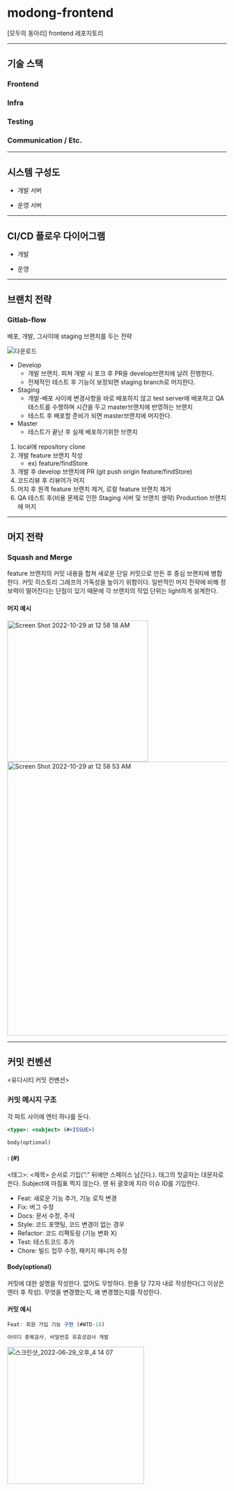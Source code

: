 # modong-frontend

[모두의 동아리] frontend 레포지토리

---

## 기술 스택

### Frontend

### Infra

### Testing

### Communication / Etc.

---

## 시스템 구성도

- 개발 서버

- 운영 서버

---

## CI/CD 플로우 다이어그램

- 개발

- 운영

---

## 브랜치 전략

### Gitlab-flow

배포, 개발, 그사이에 staging 브랜치를 두는 전략

![다운로드](https://user-images.githubusercontent.com/55343124/196999605-a6eba4e9-9dc3-47d3-887e-5961b8c5ab6d.png)

- Develop
  - 개발 브랜치. 피쳐 개발 시 포크 후 PR을 develop브랜치에 날려 진행한다.
  - 전체적인 테스트 후 기능이 보장되면 staging branch로 머지한다.
- Staging
  - 개발-배포 사이에 변경사항을 바로 배포하지 않고 test server에 배포하고 QA테스트를 수행하며 시간을 두고 master브랜치에 반영하는 브랜치
  - 테스트 후 배포할 준비가 되면 master브랜치에 머지한다.
- Master
  - 테스트가 끝난 후 실제 배포하기위한 브랜치

1. local에 repository clone
2. 개발 feature 브랜치 작성
   - ex) feature/findStore
3. 개발 후 develop 브랜치에 PR (git push origin feature/findStore)
4. 코드리뷰 후 리뷰어가 머지
5. 머지 후 원격 feature 브랜치 제거, 로컬 feature 브랜치 제거
6. QA 테스트 후(비용 문제로 인한 Staging 서버 및 브랜치 생략) Production 브랜치에 머지

---

## 머지 전략

### Squash and Merge

feature 브랜치의 커밋 내용을 합쳐 새로운 단일 커밋으로 만든 후 중심 브랜치에 병합한다.
커밋 히스토리 그래프의 가독성을 높이기 위함이다.
일반적인 머지 전략에 비해 정보력이 떨어진다는 단점이 있기 때문에 각 브랜치의 작업 단위는 light하게 설계한다.

#### 머지 예시

<img width="323" alt="Screen Shot 2022-10-29 at 12 58 18 AM" src="https://user-images.githubusercontent.com/98504939/198681358-e81cf2d4-5fd2-4e8d-8d39-cba39cb2293e.png">

<img width="627" alt="Screen Shot 2022-10-29 at 12 58 53 AM" src="https://user-images.githubusercontent.com/98504939/198681436-c72b18c8-6e0d-4ffa-b732-8712b049e707.png">

---

## 커밋 컨벤션

<유다시티 커밋 컨벤션>

### 커밋 메시지 구조

각 파트 사이에 엔터 하나를 둔다.

```jsx
<type>: <subject> (#<ISSUE>)

body(optional)
```

#### <Type>: <Subject> (#<Issue>)

<태그>: <제목> 순서로 기입(”:” 뒤에만 스페이스 남긴다.). 태그의 첫글자는 대문자로 쓴다. Subject에 마침표 찍지 않는다. 맨 뒤 괄호에 지라 이슈 ID를 기입한다.

- Feat: 새로운 기능 추가, 기능 로직 변경
- Fix: 버그 수정
- Docs: 문서 수정, 주석
- Style: 코드 포맷팅, 코드 변경이 없는 경우
- Refactor: 코드 리팩토링 (기능 변화 X)
- Test: 테스트코드 추가
- Chore: 빌드 업무 수정, 패키지 매니저 수정

#### Body(optional)

커밋에 대한 설명을 작성한다. 없어도 무방하다. 한줄 당 72자 내로 작성한다(그 이상은 엔터 후 작성). 무엇을 변경했는지, 왜 변경했는지를 작성한다.

#### 커밋 예시

```jsx
Feat: 회원 가입 기능 구현 (#WTD-18)

아이디 중복검사, 비밀번호 유효성검사 개발
```

<img width="314" alt="스크린샷_2022-06-29_오후_4 14 07" src="https://user-images.githubusercontent.com/55343124/195807384-b20a49f4-2c54-4a2c-a6a0-62cc24116773.png">
